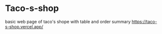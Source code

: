 # Taco-s-shop
basic web page of taco's shope with table and order summary
https://taco-s-shop.vercel.app/

